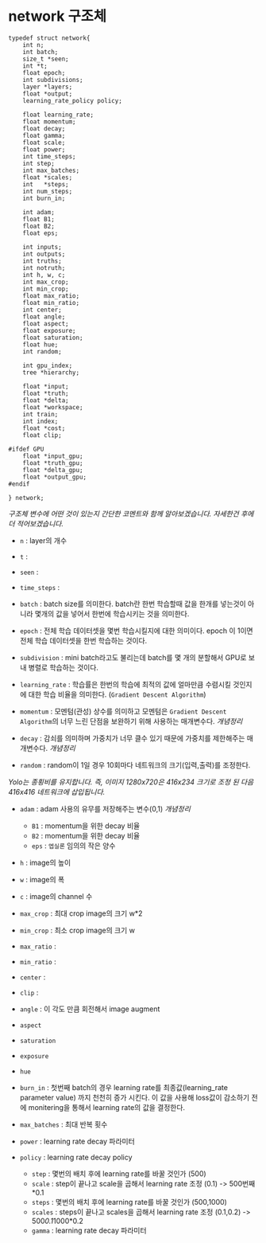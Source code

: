 # network 구조체

```
typedef struct network{
    int n;                            
    int batch;                        
    size_t *seen;
    int *t;
    float epoch;                     
    int subdivisions;
    layer *layers;
    float *output;
    learning_rate_policy policy;

    float learning_rate;
    float momentum;
    float decay;
    float gamma;
    float scale;
    float power;
    int time_steps;
    int step;
    int max_batches;
    float *scales;
    int   *steps;
    int num_steps;
    int burn_in;

    int adam;
    float B1;
    float B2;
    float eps;

    int inputs;
    int outputs;
    int truths;
    int notruth;
    int h, w, c;
    int max_crop;
    int min_crop;
    float max_ratio;
    float min_ratio;
    int center;
    float angle;
    float aspect;
    float exposure;
    float saturation;
    float hue;
    int random;

    int gpu_index;
    tree *hierarchy;

    float *input;
    float *truth;
    float *delta;
    float *workspace;
    int train;
    int index;
    float *cost;
    float clip;

#ifdef GPU
    float *input_gpu;
    float *truth_gpu;
    float *delta_gpu;
    float *output_gpu;
#endif

} network;
```

*구조체 변수에 어떤 것이 있는지 간단한 코멘트와 함께 알아보겠습니다. 자세한건 후에 더 적어보겠습니다.*

- `n` : layer의 개수

- `t` :

- `seen` :

- `time_steps` :

- `batch` : batch size를 의미한다. batch란 한번 학습할때 값을 한개를 넣는것이 아니라 몇개의 값을 넣어서 한번에 학습시키는 것을 의미한다.

- `epoch` : 전체 학습 데이터셋을 몇번 학습시킬지에 대한 의미이다. epoch 이 1이면 전체 학습 데이터셋을 한번 학습하는 것이다.

- `subdivision` : mini batch라고도 불리는데 batch를 몇 개의 분할해서 GPU로 보내 병렬로 학습하는 것이다.

- `learning_rate` : 학습률은 한번의 학습에 최적의 값에 얼마만큼 수렴시킬 것인지에 대한 학습 비율을 의미한다. (`Gradient Descent Algorithm`)

- `momentum` : 모멘텀(관성) 상수를 의미하고 모멘텀은 `Gradient Descent Algorithm`의 너무 느린 단점을 보완하기 위해 사용하는 매개변수다. *개념정리*

- `decay` : 감쇠를 의미하며 가중치가 너무 클수 있기 때문에 가중치를 제한해주는 매개변수다. *개념정리*

- `random` : random이 1일 경우 10회마다 네트워크의 크기(입력,출력)를 조정한다.

*Yolo는 종횡비를 유지합니다. 즉, 이미지 1280x720은 416x234 크기로 조정 된 다음 416x416 네트워크에 삽입됩니다.*

- `adam` : adam 사용의 유무를 저장해주는 변수(0,1) *개념정리*
  + `B1` : momentum을 위한 decay 비율
  + `B2` : momentum을 위한 decay 비율
  + `eps` : `엡실론` 임의의 작은 양수

- `h` : image의 높이

- `w` : image의 폭

- `c` : image의 channel 수

- `max_crop` : 최대 crop image의 크기 w*2

- `min_crop` : 최소 crop image의 크기 w

- `max_ratio` :

- `min_ratio` :

- `center` :

- `clip` :

- `angle` : 이 각도 만큼 회전해서 image augment

- `aspect`

- `saturation`

- `exposure`

- `hue`

- `burn_in` : 첫번째 batch의 경우 learning rate를 최종값(learning_rate parameter value) 까지 천천히 증가 시킨다. 이 값을 사용해 loss값이 감소하기 전에 monitering을 통해서 learning rate의 값을 결정한다.

- `max_batches` : 최대 반복 횟수

- `power` : learning rate decay 파라미터

- `policy` : learning rate decay policy
  + `step` : 몇번의 배치 후에 learning rate를 바꿀 것인가 (500)
  + `scale` : step이 끝나고 scale을 곱해서 learning rate 조정 (0.1) -> 500번째*0.1
  + `steps` : 몇번의 배치 후에 learning rate를 바꿀 것인가 (500,1000)
  + `scales` : steps이 끝나고 scales을 곱해서 learning rate 조정 (0.1,0.2) -> 500*0.1*1000*0.2
  + `gamma` : learning rate decay 파라미터
